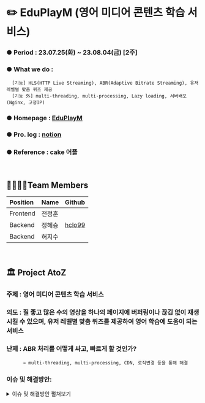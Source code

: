 # ✏️ EduPlayM (영어 미디어 콘텐츠 학습 서비스) 

###  ● Period : 23.07.25(화) ~ 23.08.04(금) [2주]
###  ● What we do : 
      [기능] HLS(HTTP Live Streaming), ABR(Adaptive Bitrate Streaming), 유저 레벨별 맞춤 퀴즈 제공
      [기능 外] multi-threading, multi-processing, Lazy loading, 서버배포(Nginx, 고정IP) 
###  ● Homepage  : [EduPlayM](https://eduplay.jisuheo.shop)
###  ● Pro. log  : [notion](https://www.notion.so/EduPlayM-bf7c454e4230439c96490f30fc39dd74)
###  ● Reference : cake 어플

<br>

## 👨‍👩‍👧‍👦Team Members

| Position      | Name          | Github                                            |
|:--------------|:--------------|:--------------------------------------------------|
| Frontend       | 전정훈        | []()         |
| Backend       | 정혜승        | [hclo99](https://github.com/hclo99)     |
| Backend       | 허지수        | []()     |

<br>

## 🏛️ Project AtoZ
### 주제 : 영어 미디어 콘텐츠 학습 서비스
### 의도 : 질 좋고 많은 수의 영상을 하나의 페이지에 버퍼링이나 끊김 없이 재생시킬 수 있으며, 유저 레벨별 맞춤 퀴즈를 제공하여 영어 학습에 도움이 되는 서비스 
### 난제 : ABR 처리를 어떻게 싸고, 빠르게 할 것인가?
          → multi-threading, multi-processing, CDN, 로직변경 등을 통해 해결
### 이슈 및 해결방안:
<details>
  <summary> 이슈 및 해결방안 펼쳐보기 </summary>
내용기입
<div markdown="1">
<br>

# 📝Commit Convention 
<details>
  
<summary> Code Convention 펼쳐보기 </summary>

<div markdown="1">  

  <br>

  제목은 최대 50글자까지 아래에 작성: ex) feat: Add Key mapping

--- COMMIT END --- 

<타입> 리스트  
feat        : 기능 (새로운 기능)  
fix         : 버그 (버그 수정)  
refactor    : 리팩토링  
design      : CSS 등 사용자 UI 디자인 변경  
comment     : 필요한 주석 추가 및 변경  
style       : 스타일 (코드 형식, 세미콜론 추가: 비즈니스 로직에 변경 없음)  
docs        : 문서 수정 (문서 추가, 수정, 삭제, README)  
test        : 테스트 (테스트 코드 추가, 수정, 삭제: 비즈니스 로직에 변경 없음)  
chore       : 기타 변경사항 (빌드 스크립트 수정, assets, 패키지 매니저 등)  
init        : 초기 생성  
rename      : 파일 혹은 폴더명을 수정하거나 옮기는 작업만 한 경우  
remove      : 파일을 삭제하는 작업만 수행한 경우 

</div>
</details>